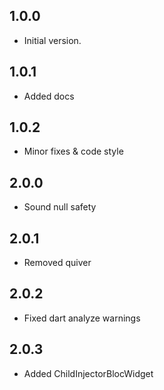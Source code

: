 ## 1.0.0
- Initial version.

## 1.0.1
- Added docs

## 1.0.2
- Minor fixes & code style

## 2.0.0
- Sound null safety

## 2.0.1
- Removed quiver

## 2.0.2
- Fixed dart analyze warnings

## 2.0.3
- Added ChildInjectorBlocWidget